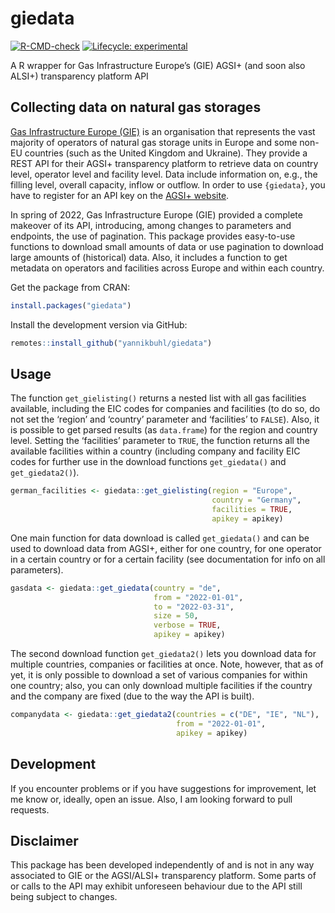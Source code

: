 
# giedata

<!-- badges: start -->

[![R-CMD-check](https://github.com/yannikbuhl/giedata/workflows/R-CMD-check/badge.svg)](https://github.com/yannikbuhl/giedata/actions)
[![Lifecycle:
experimental](https://lifecycle.r-lib.org/articles/figures/lifecycle-experimental.svg)](https://lifecycle.r-lib.org/articles/stages.html#experimental)
<!-- badges: end -->

A R wrapper for Gas Infrastructure Europe’s (GIE) AGSI+ (and soon also
ALSI+) transparency platform API

## Collecting data on natural gas storages

[Gas Infrastructure Europe (GIE)](gie.eu/) is an organisation that
represents the vast majority of operators of natural gas storage units
in Europe and some non-EU countries (such as the United Kingdom and
Ukraine). They provide a REST API for their AGSI+ transparency platform
to retrieve data on country level, operator level and facility level.
Data include information on, e.g., the filling level, overall capacity,
inflow or outflow. In order to use `{giedata}`, you have to register for
an API key on the [AGSI+ website](https://agsi.gie.eu/).

In spring of 2022, Gas Infrastructure Europe (GIE) provided a complete
makeover of its API, introducing, among changes to parameters and
endpoints, the use of pagination. This package provides easy-to-use
functions to download small amounts of data or use pagination to
download large amounts of (historical) data. Also, it includes a
function to get metadata on operators and facilities across Europe and
within each country.

Get the package from CRAN:

``` r
install.packages("giedata")
```

Install the development version via GitHub:

``` r
remotes::install_github("yannikbuhl/giedata")
```

## Usage

The function `get_gielisting()` returns a nested list with all gas
facilities available, including the EIC codes for companies and
facilities (to do so, do not set the ‘region’ and ‘country’ parameter
and ‘facilities’ to `FALSE`). Also, it is possible to get parsed results
(as `data.frame`) for the region and country level. Setting the
‘facilities’ parameter to `TRUE`, the function returns all the available
facilities within a country (including company and facility EIC codes
for further use in the download functions `get_giedata()` and
`get_giedata2()`).

``` r
german_facilities <- giedata::get_gielisting(region = "Europe",
                                             country = "Germany",
                                             facilities = TRUE,
                                             apikey = apikey)
```

One main function for data download is called `get_giedata()` and can be
used to download data from AGSI+, either for one country, for one
operator in a certain country or for a certain facility (see
documentation for info on all parameters).

``` r
gasdata <- giedata::get_giedata(country = "de",
                                from = "2022-01-01",
                                to = "2022-03-31",
                                size = 50,
                                verbose = TRUE,
                                apikey = apikey)
```

The second download function `get_giedata2()` lets you download data for
multiple countries, companies or facilities at once. Note, however, that
as of yet, it is only possible to download a set of various companies
for within one country; also, you can only download multiple facilities
if the country and the company are fixed (due to the way the API is
built).

``` r
companydata <- giedata::get_giedata2(countries = c("DE", "IE", "NL"), 
                                     from = "2022-01-01",
                                     apikey = apikey)
```

## Development

If you encounter problems or if you have suggestions for improvement,
let me know or, ideally, open an issue. Also, I am looking forward to
pull requests.

## Disclaimer

This package has been developed independently of and is not in any way
associated to GIE or the AGSI/ALSI+ transparency platform. Some parts of
or calls to the API may exhibit unforeseen behaviour due to the API
still being subject to changes.
